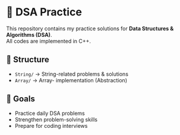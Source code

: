 # 📘 DSA Practice

This repository contains my practice solutions for **Data Structures & Algorithms (DSA)**.  
All codes are implemented in C++.

## 📂 Structure
- `String/` → String-related problems & solutions
- `Array/` → Array- implementation (Abstraction)

## 🚀 Goals
- Practice daily DSA problems
- Strengthen problem-solving skills
- Prepare for coding interviews
